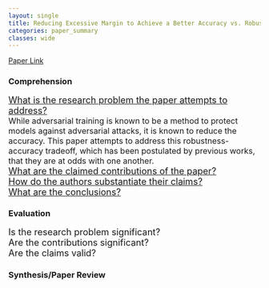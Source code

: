 ```yaml
---
layout: single
title: Reducing Excessive Margin to Achieve a Better Accuracy vs. Robustness Trade-off
categories: paper_summary
classes: wide
---
```


[Paper Link]([https://link-url-here.org](https://openreview.net/pdf?id=Azh9QBQ4tR7))

### Comprehension
<font size="4">
<ins>What is the research problem the paper attempts to address?</ins><br>
  <font size="3.5">
  While adversarial training is known to be a method to protect models against adversarial attacks, it is known to reduce the accuracy. This paper attempts to address this robustness-accuracy tradeoff, which has been postulated by previous works, that they are at odds with one another.<br>
  </font>
<ins>What are the claimed contributions of the paper?</ins><br>
<ins>How do the authors substantiate their claims?</ins><br>
<ins>What are the conclusions?</ins>
</font>  

### Evaluation
<font size="4">
Is the research problem significant?<br>
Are the contributions significant?<br>
Are the claims valid?
</font>

### Synthesis/Paper Review
